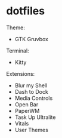 # dotfiles
Theme:
- GTK Gruvbox

Terminal:
- Kitty

Extensions:
- Blur my Shell
- Dash to Dock
- Media Controls
- Open Bar
- PaperWM
- Task Up Ultralite
- Vitals
- User Themes
